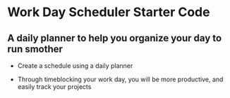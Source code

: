 # Work Day Scheduler Starter Code

## A daily planner to help you organize your day to run smother

- Create a schedule using a daily planner

- Through timeblocking your work day, you will be more productive, and easily track your projects

 